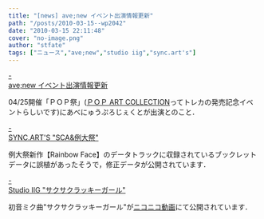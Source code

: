 ```yaml
---
title: "[news] ave;new イベント出演情報更新"
path: "/posts/2010-03-15--wp2042"
date: "2010-03-15 22:11:48"
cover: "no-image.png"
author: "stfate"
tags: ["ニュース","ave;new","studio iig","sync.art's"]
---
```


<style type="text/css">
<!--
p {white-space: pre-wrap};
-->
</style>

<a class="topics" href="http://www.avenew.jp/top.html" target="_blank">- ave;new イベント出演情報更新</a>
<div class="news">04/25開催「ＰＯＰ祭」(<a href="http://goods.surpara.com/pop/" target="_blank">ＰＯＰ ART COLLECTION</a>ってトレカの発売記念イベントらしいです)にあべにゅうぷろじぇくとが出演とのこと．</div>

<a class="topics" href="http://syncarts.jp/" target="_blank">- SYNC.ART'S "SCA&例大祭"</a>
<div class="news">例大祭新作【Rainbow Face】のデータトラックに収録されているブックレットデータに誤植があったそうで，修正データが公開されています．</div>

<a class="topics" href="http://studioiig.com/" target="_blank">- Studio IIG "サクサクラッキーガール"</a>
<div class="news">初音ミク曲"サクサクラッキーガール"が<a href="http://www.nicovideo.jp/watch/sm10031579" target="_blank">ニコニコ動画</a>にて公開されています．</div>